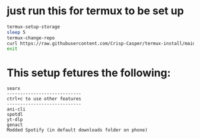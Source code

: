 # just run this for termux to be set up
```sh
termux-setup-storage
sleep 5
termux-change-repo
curl https://raw.githubusercontent.com/Crisp-Casper/termux-install/main/install.sh | bash 
exit
```
# This setup fetures the following:
```
searx
----------------------------
ctrl+c to use other features
----------------------------
ani-cli
spotdl
yt-dlp
genact
Modded Spotify (in default downloads folder on phone)
```
